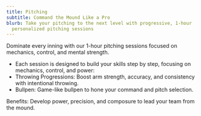 ```yaml
---
title: Pitching
subtitle: Command the Mound Like a Pro
blurb: Take your pitching to the next level with progressive, 1-hour
  personalized pitching sessions
---
```

Dominate every inning with our 1-hour pitching sessions focused on mechanics, control, and mental strength.

* Each session is designed to build your skills step by step, focusing on mechanics, control, and power:
* Throwing Progressions: Boost arm strength, accuracy, and consistency with intentional throwing.
* Bullpen: Game-like bullpen to hone your command and pitch selection.

Benefits: Develop power, precision, and composure to lead your team from the mound.
